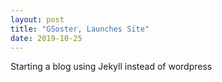 ```yaml
---
layout: post
title: "GSoster, Launches Site"
date: 2019-10-25
---
```


Starting a blog using Jekyll instead of wordpress